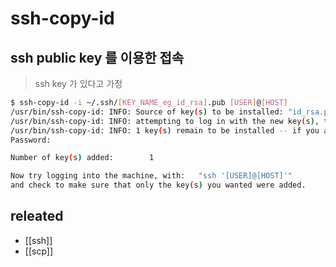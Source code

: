 # ssh-copy-id
  
## ssh public key 를 이용한 접속
> ssh key 가 있다고 가정
```sh
$ ssh-copy-id -i ~/.ssh/[KEY_NAME_eg_id_rsa].pub [USER]@[HOST]
/usr/bin/ssh-copy-id: INFO: Source of key(s) to be installed: "id_rsa.pub"
/usr/bin/ssh-copy-id: INFO: attempting to log in with the new key(s), to filter out any that are already installed
/usr/bin/ssh-copy-id: INFO: 1 key(s) remain to be installed -- if you are prompted now it is to install the new keys
Password:

Number of key(s) added:        1

Now try logging into the machine, with:   "ssh '[USER]@[HOST]'"
and check to make sure that only the key(s) you wanted were added.
```

## releated
- [[ssh]]
- [[scp]]
